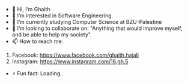 - 👋 Hi, I’m Ghaith
- 👀 I’m interested in Software Engineering.
- 🌱 I’m currently studying Computer Science at BZU-Palestine
- 💞️ I’m looking to collaborate on: "Anything that would improve myself, and be able to help my society".
- 📫 How to reach me:
1. Facebook: https://www.facebook.com/ghaith.hajali
2. Instagram: https://www.instagram.com/16.gh.5
- ⚡ Fun fact: Loading..

<!---
16-gh-5/16-gh-5 is a ✨ special ✨ repository because its `README.md` (this file) appears on your GitHub profile.
You can click the Preview link to take a look at your changes.
--->
